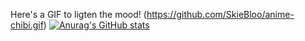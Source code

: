 Here's a GIF to ligten the mood!
(https://github.com/SkieBloo/anime-chibi.gif)
[![Anurag's GitHub stats](https://github-readme-stats.vercel.app/api?username=SkieBloo)](https://github.com/anuraghazra/github-readme-stats)
<!--
**SkieBloo/SkieBloo** is a ✨ _special_ ✨ repository because its `README.md` (this file) appears on your GitHub profile.

Here are some ideas to get you started:

- 🔭 I’m currently working on ...
- 🌱 I’m currently learning ...
- 👯 I’m looking to collaborate on ...
- 🤔 I’m looking for help with ...
- 💬 Ask me about ...
- 📫 How to reach me: ...
- 😄 Pronouns: ...
- ⚡ Fun fact: ...
-->

